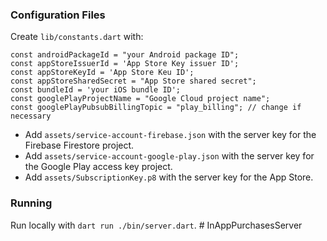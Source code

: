 ### Configuration Files

Create `lib/constants.dart` with:

```
const androidPackageId = "your Android package ID";
const appStoreIssuerId = 'App Store Key issuer ID';
const appStoreKeyId = 'App Store Keu ID';
const appStoreSharedSecret = "App Store shared secret";
const bundleId = 'your iOS bundle ID';
const googlePlayProjectName = "Google Cloud project name";
const googlePlayPubsubBillingTopic = "play_billing"; // change if necessary
```

- Add `assets/service-account-firebase.json` with the server key for the Firebase Firestore project.
- Add `assets/service-account-google-play.json` with the server key for the Google Play access key project.
- Add `assets/SubscriptionKey.p8` with the server key for the App Store.

### Running

Run locally with `dart run ./bin/server.dart`.
#   I n A p p P u r c h a s e s S e r v e r  
 